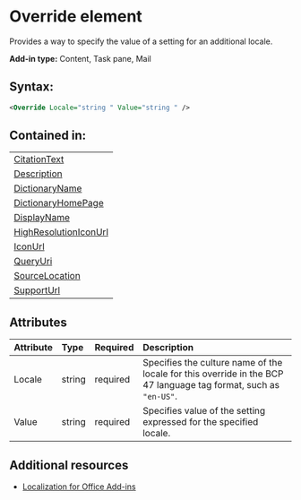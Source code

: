 
# Override element
Provides a way to specify the value of a setting for an additional locale.

 **Add-in type:** Content, Task pane, Mail


## Syntax:


```XML
<Override Locale="string " Value="string " />
```


## Contained in:


||
|:-----|
|[CitationText](../../reference/manifest/citationtext.md)|
|[Description](../../reference/manifest/description.md)|
|[DictionaryName](../../reference/manifest/dictionaryname.md)|
|[DictionaryHomePage](../../reference/manifest/dictionaryhomepage.md)|
|[DisplayName](../../reference/manifest/displayname.md)|
|[HighResolutionIconUrl](../../reference/manifest/highresolutioniconurl.md)|
|[IconUrl](../../reference/manifest/iconurl.md)|
|[QueryUri](../../reference/manifest/queryuri.md)|
|[SourceLocation](../../reference/manifest/sourcelocation.md)|
|[SupportUrl](../../reference/manifest/supporturl.md)|

## Attributes



|**Attribute**|**Type**|**Required**|**Description**|
|:-----|:-----|:-----|:-----|
|Locale|string|required|Specifies the culture name of the locale for this override in the BCP 47 language tag format, such as  `"en-US"`.|
|Value|string|required|Specifies value of the setting expressed for the specified locale.|

## Additional resources



- [Localization for Office Add-ins](../../docs/develop/localization.md#off15wecon_LocalesManifest)
    
